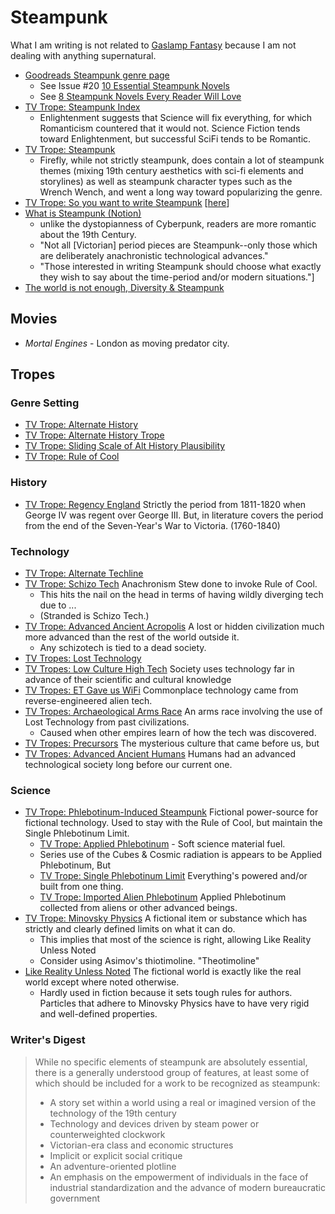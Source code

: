 # Steampunk

What I am writing is not related to [Gaslamp Fantasy](https://tvtropes.org/pmwiki/pmwiki.php/Main/GaslampFantasy) because I am not dealing with anything supernatural.

* [Goodreads Steampunk genre page](https://www.goodreads.com/genres/steampunk)
  - See Issue #20 [10 Essential Steampunk Novels](https://www.panmacmillan.com/blogs/science-fiction-and-fantasy/ten-essential-steampunk-novels)
  - See [8 Steampunk Novels Every Reader Will Love](https://www.notion.so/merovex/8-Steampunk-Novels-Every-Reader-Will-Love-8d064da16ddd40f2b013c79987e89444)
* [TV Trope: Steampunk Index](https://tvtropes.org/pmwiki/pmwiki.php/Main/SteamPunkIndex)
  - Enlightenment suggests that Science will fix everything, for which Romanticism countered that it would not. Science Fiction tends toward Enlightenment, but successful SciFi tends to be Romantic.
* [TV Trope: Steampunk](https://tvtropes.org/pmwiki/pmwiki.php/Main/SteamPunk)
  - Firefly, while not strictly steampunk, does contain a lot of steampunk themes (mixing 19th century aesthetics with sci-fi elements and storylines) as well as steampunk character types such as the Wrench Wench, and went a long way toward popularizing the genre.
* [TV Trope: So you want to write Steampunk](https://tvtropes.org/pmwiki/pmwiki.php/SoYouWantTo/WriteASteampunkStory) [[here](research/steampunk/so-you-want-to-write-steampunk.md)]
* [What is Steampunk (Notion)](https://www.notion.so/merovex/The-United-Federation-of-Charles-What-is-Steampunk-05ce4d76561c4c71b46e6017a54fc6d2)
  - unlike the dystopianness of Cyberpunk, readers are more romantic about the 19th Century.
  - "Not all [Victorian] period pieces are Steampunk--only those which are deliberately anachronistic technological advances."
  - "Those interested in writing Steampunk should choose what exactly they wish to say about the time-period and/or modern situations."]
* [The world is not enough, Diversity & Steampunk](https://www.notion.so/merovex/The-world-is-not-enough-but-it-is-such-a-perfect-place-to-start-Diversity-in-SF-F-9bc0df1aa8c64d6bb5abcc16940e9726)

## Movies

* _Mortal Engines_ - London as moving predator city.

## Tropes

### Genre Setting

* [TV Trope: Alternate History](https://www.notion.so/merovex/Alternate-History-TV-Tropes-1e4e862a49d2451ebb884f684891b0b5)
* [TV Trope: Alternate History Trope](https://www.notion.so/merovex/Alternate-History-Tropes-TV-Tropes-365d1e7e154443d1bb2eb93ac6430854)
* [TV Trope: Sliding Scale of Alt History Plausibility](https://www.notion.so/merovex/Sliding-Scale-of-Alternate-History-Plausibility-TV-Tropes-7ed83b48d296480e8422cbc813c66f5d)
* [TV Trope: Rule of Cool](https://www.notion.so/merovex/Rule-of-Cool-TV-Tropes-59a81741c2f749878b024715218181b6)

### History

* [TV Trope: Regency England](https://www.notion.so/merovex/Regency-England-TV-Tropes-0519dc1f3fca4349ae1bd527aa12f417) Strictly the period from 1811-1820 when George IV was regent over George III. But, in literature covers the period from the end of the Seven-Year's War to Victoria. (1760-1840)

### Technology

* [TV Trope: Alternate Techline](https://www.notion.so/merovex/Alternate-Techline-TV-Tropes-ae7af13861774832abc9e8f0976d526b)
* [TV Trope: Schizo Tech](https://www.notion.so/merovex/Schizo-Tech-TV-Tropes-3a7e59d59f9f4d55a956c8f150683756) Anachronism Stew done to invoke Rule of Cool.
  - This hits the nail on the head in terms of having wildly diverging tech due to ...
  - (Stranded is Schizo Tech.)
* [TV Trope: Advanced Ancient Acropolis](https://www.notion.so/merovex/Advanced-Ancient-Acropolis-TV-Tropes-81869d4fc1d143fb9b87595730b73a9e) A lost or hidden civilization much more advanced than the rest of the world outside it.
  - Any schizotech is tied to a dead society.
* [TV Tropes: Lost Technology](https://tvtropes.org/pmwiki/pmwiki.php/Main/LostTechnology)
* [TV Tropes: Low Culture High Tech](https://tvtropes.org/pmwiki/pmwiki.php/Main/LowCultureHighTech) Society uses technology far in advance of their scientific and cultural knowledge
* [TV Tropes: ET Gave us WiFi](https://tvtropes.org/pmwiki/pmwiki.php/Main/ETGaveUsWifi) Commonplace technology came from reverse-engineered alien tech.
* [TV Tropes: Archaeological Arms Race](https://tvtropes.org/pmwiki/pmwiki.php/Main/ArchaeologicalArmsRace) An arms race involving the use of Lost Technology from past civilizations.
  - Caused when other empires learn of how the tech was discovered.
* [TV Tropes: Precursors](https://tvtropes.org/pmwiki/pmwiki.php/Main/Precursors) The mysterious culture that came before us, but
* [TV Tropes: Advanced Ancient Humans](https://tvtropes.org/pmwiki/pmwiki.php/Main/AdvancedAncientHumans) Humans had an advanced technological society long before our current one.

### Science

* [TV Trope: Phlebotinum-Induced Steampunk](https://tvtropes.org/pmwiki/pmwiki.php/Main/PhlebotinumInducedSteampunk) Fictional power-source for fictional technology. Used to stay with the Rule of Cool, but maintain the Single Phlebotinum Limit.
  * [TV Trope: Applied Phlebotinum](https://www.notion.so/c683ce2178204b8aac4515f2c4540057) - Soft science material fuel.
  - Series use of the Cubes & Cosmic radiation is appears to be Applied Phlebotinum, But
  - [TV Trope: Single Phlebotinum Limit](https://tvtropes.org/pmwiki/pmwiki.php/Main/SinglePhlebotinumLimit) Everything's powered and/or built from one thing.
  - [TV Trope: Imported Alien Phlebotinum](https://tvtropes.org/pmwiki/pmwiki.php/Main/ImportedAlienPhlebotinum) Applied Phlebotinum collected from aliens or other advanced beings.
* [TV Trope: Minovsky Physics](https://tvtropes.org/pmwiki/pmwiki.php/Main/MinovskyPhysics) A fictional item or substance which has strictly and clearly defined limits on what it can do.
  - This implies that most of the science is right, allowing Like Reality Unless Noted
  - Consider using Asimov's thiotimoline. "Theotimoline"
* [Like Reality Unless Noted](https://tvtropes.org/pmwiki/pmwiki.php/Main/LikeRealityUnlessNoted) The fictional world is exactly like the real world except where noted otherwise.
  - Hardly used in fiction because it sets tough rules for authors. Particles that adhere to Minovsky Physics have to have very rigid and well-defined properties.

### Writer's Digest
> While no specific elements of steampunk are absolutely essential, there is a generally understood group of features, at least some of which should be included for a work to be recognized as steampunk:
> * A story set within a world using a real or imagined version of the technology of the 19th century
> * Technology and devices driven by steam power or counterweighted clockwork
> * Victorian-era class and economic structures
> * Implicit or explicit social critique
> * An adventure-oriented plotline
> * An emphasis on the empowerment of individuals in the face of industrial standardization and the advance of modern bureaucratic government
